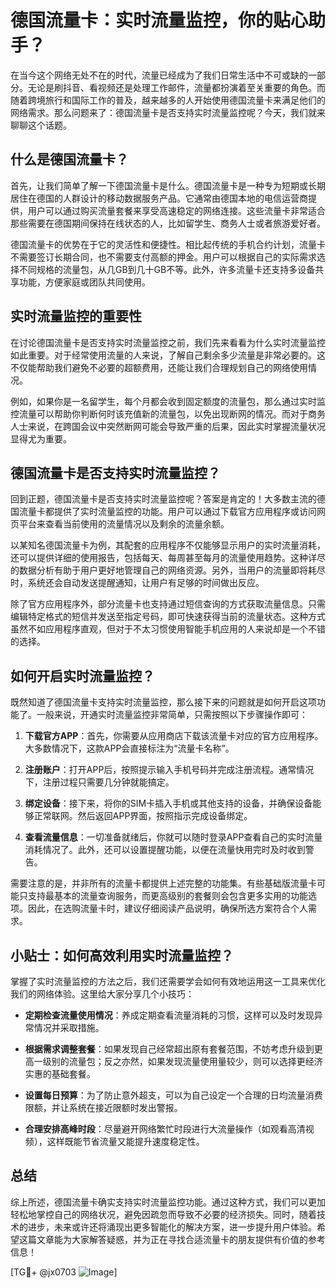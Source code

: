 # 德国流量卡：实时流量监控，你的贴心助手？

在当今这个网络无处不在的时代，流量已经成为了我们日常生活中不可或缺的一部分。无论是刷抖音、看视频还是处理工作邮件，流量都扮演着至关重要的角色。而随着跨境旅行和国际工作的普及，越来越多的人开始使用德国流量卡来满足他们的网络需求。那么问题来了：德国流量卡是否支持实时流量监控呢？今天，我们就来聊聊这个话题。

## 什么是德国流量卡？

首先，让我们简单了解一下德国流量卡是什么。德国流量卡是一种专为短期或长期居住在德国的人群设计的移动数据服务产品。它通常由德国本地的电信运营商提供，用户可以通过购买流量套餐来享受高速稳定的网络连接。这些流量卡非常适合那些需要在德国期间保持在线状态的人，比如留学生、商务人士或者旅游爱好者。

德国流量卡的优势在于它的灵活性和便捷性。相比起传统的手机合约计划，流量卡不需要签订长期合同，也不需要支付高额的押金。用户可以根据自己的实际需求选择不同规格的流量包，从几GB到几十GB不等。此外，许多流量卡还支持多设备共享功能，方便家庭或团队共同使用。

## 实时流量监控的重要性

在讨论德国流量卡是否支持实时流量监控之前，我们先来看看为什么实时流量监控如此重要。对于经常使用流量的人来说，了解自己剩余多少流量是非常必要的。这不仅能帮助我们避免不必要的超额费用，还能让我们合理规划自己的网络使用情况。

例如，如果你是一名留学生，每个月都会收到固定额度的流量包，那么通过实时监控流量可以帮助你判断何时该充值新的流量包，以免出现断网的情况。而对于商务人士来说，在跨国会议中突然断网可能会导致严重的后果，因此实时掌握流量状况显得尤为重要。

## 德国流量卡是否支持实时流量监控？

回到正题，德国流量卡是否支持实时流量监控呢？答案是肯定的！大多数主流的德国流量卡都提供了实时流量监控的功能。用户可以通过下载官方应用程序或访问网页平台来查看当前使用的流量情况以及剩余的流量余额。

以某知名德国流量卡为例，其配套的应用程序不仅能够显示用户的实时流量消耗，还可以提供详细的使用报告，包括每天、每周甚至每月的流量使用趋势。这种详尽的数据分析有助于用户更好地管理自己的网络资源。另外，当用户的流量即将耗尽时，系统还会自动发送提醒通知，让用户有足够的时间做出反应。

除了官方应用程序外，部分流量卡也支持通过短信查询的方式获取流量信息。只需编辑特定格式的短信并发送至指定号码，即可快速获得当前的流量状态。这种方式虽然不如应用程序直观，但对于不太习惯使用智能手机应用的人来说却是一个不错的选择。

## 如何开启实时流量监控？

既然知道了德国流量卡支持实时流量监控，那么接下来的问题就是如何开启这项功能了。一般来说，开通实时流量监控非常简单，只需按照以下步骤操作即可：

1. **下载官方APP**：首先，你需要从应用商店下载该流量卡对应的官方应用程序。大多数情况下，这款APP会直接标注为“流量卡名称”。
   
2. **注册账户**：打开APP后，按照提示输入手机号码并完成注册流程。通常情况下，注册过程只需要几分钟就能搞定。

3. **绑定设备**：接下来，将你的SIM卡插入手机或其他支持的设备，并确保设备能够正常联网。然后返回APP界面，按照指示完成设备绑定。

4. **查看流量信息**：一切准备就绪后，你就可以随时登录APP查看自己的实时流量消耗情况了。此外，还可以设置提醒功能，以便在流量快用完时及时收到警告。

需要注意的是，并非所有的流量卡都提供上述完整的功能集。有些基础版流量卡可能只支持最基本的流量查询服务，而更高级别的套餐则会包含更多实用的功能选项。因此，在选购流量卡时，建议仔细阅读产品说明，确保所选方案符合个人需求。

## 小贴士：如何高效利用实时流量监控？

掌握了实时流量监控的方法之后，我们还需要学会如何有效地运用这一工具来优化我们的网络体验。这里给大家分享几个小技巧：

- **定期检查流量使用情况**：养成定期查看流量消耗的习惯，这样可以及时发现异常情况并采取措施。
  
- **根据需求调整套餐**：如果发现自己经常超出原有套餐范围，不妨考虑升级到更高一级别的流量包；反之亦然，如果发现流量使用量较少，则可以选择更经济实惠的基础套餐。

- **设置每日预算**：为了防止意外超支，可以为自己设定一个合理的日均流量消费限额，并让系统在接近限额时发出警报。

- **合理安排高峰时段**：尽量避开网络繁忙时段进行大流量操作（如观看高清视频），这样既能节省流量又能提升速度稳定性。

## 总结

综上所述，德国流量卡确实支持实时流量监控功能。通过这种方式，我们可以更加轻松地掌控自己的网络状况，避免因疏忽而导致不必要的经济损失。同时，随着技术的进步，未来或许还将涌现出更多智能化的解决方案，进一步提升用户体验。希望这篇文章能为大家解答疑惑，并为正在寻找合适流量卡的朋友提供有价值的参考信息！

[TG💪+ @jx0703 ![Image](https://github.com/user-attachments/assets/dbca1d08-cadb-493c-b0ec-ad6f7a83f270)]